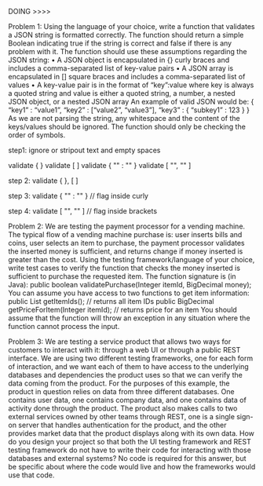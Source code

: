 
DOING >>>> 

Problem 1: Using the language of your choice, write a function that validates a JSON string is
formatted correctly. The function should return a simple Boolean indicating true if the string is
correct and false if there is any problem with it.
The function should use these assumptions regarding the JSON string:
• A JSON object is encapsulated in {} curly braces and includes a comma-separated list of
key-value pairs
• A JSON array is encapsulated in [] square braces and includes a comma-separated list of
values
• A key-value pair is in the format of “key”:value where key is always a quoted string and
value is either a quoted string, a number, a nested JSON object, or a nested JSON array
An example of valid JSON would be:
{ “key1” : “value1”, “key2” : [“value2”, “value3”], “key3” : { “subkey1” : 123 } }
As we are not parsing the string, any whitespace and the content of the keys/values should be
ignored. The function should only be checking the order of symbols.

step1: ignore or stripout text and empty spaces

validate { }
validate [ ]
validate { "" : "" }
validate [ "", "" ]

step 2: validate { }, [ ]

step 3: validate { "" : "" } // flag inside curly

step 4: validate [ "", "" ] // flag inside brackets




Problem 2: We are testing the payment processor for a vending machine. The typical flow of a
vending machine purchase is: user inserts bills and coins, user selects an item to purchase, the
payment processor validates the inserted money is sufficient, and returns change if money
inserted is greater than the cost.
Using the testing framework/language of your choice, write test cases to verify the function
that checks the money inserted is sufficient to purchase the requested item. The function
signature is (in Java):
public boolean validatePurchase(Integer itemId, BigDecimal money);
You can assume you have access to two functions to get item information:
public List<Integer> getItemIds(); // returns all item IDs
public BigDecimal getPriceForItem(Integer itemId); // returns price for an item
You should assume that the function will throw an exception in any situation where the
function cannot process the input.

Problem 3: We are testing a service product that allows two ways for customers to interact with
it: through a web UI or through a public REST interface. We are using two different testing
frameworks, one for each form of interaction, and we want each of them to have access to the
underlying databases and dependencies the product uses so that we can verify the data coming
from the product.
For the purposes of this example, the product in question relies on data from three different
databases. One contains user data, one contains company data, and one contains data of
activity done through the product. The product also makes calls to two external services owned
by other teams through REST, one is a single sign-on server that handles authentication for the
product, and the other provides market data that the product displays along with its own data.
How do you design your project so that both the UI testing framework and REST testing
framework do not have to write their code for interacting with those databases and external
systems? No code is required for this answer, but be specific about where the code would live
and how the frameworks would use that code.
